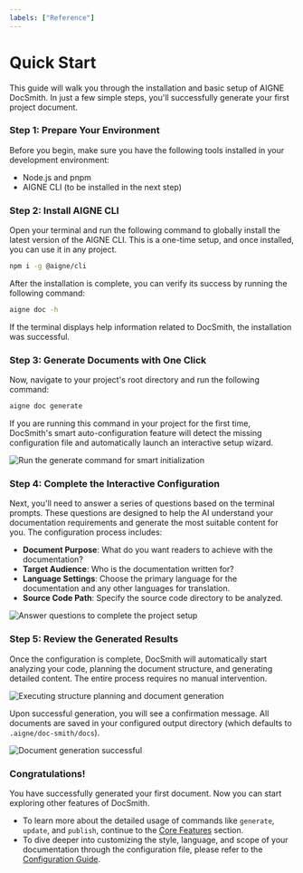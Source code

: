 ```yaml
---
labels: ["Reference"]
---
```


# Quick Start

This guide will walk you through the installation and basic setup of AIGNE DocSmith. In just a few simple steps, you'll successfully generate your first project document.

### Step 1: Prepare Your Environment

Before you begin, make sure you have the following tools installed in your development environment:

- Node.js and pnpm
- AIGNE CLI (to be installed in the next step)

### Step 2: Install AIGNE CLI

Open your terminal and run the following command to globally install the latest version of the AIGNE CLI. This is a one-time setup, and once installed, you can use it in any project.

```bash
npm i -g @aigne/cli
```

After the installation is complete, you can verify its success by running the following command:

```bash
aigne doc -h
```

If the terminal displays help information related to DocSmith, the installation was successful.

### Step 3: Generate Documents with One Click

Now, navigate to your project's root directory and run the following command:

```bash
aigne doc generate
```

If you are running this command in your project for the first time, DocSmith's smart auto-configuration feature will detect the missing configuration file and automatically launch an interactive setup wizard.

![Run the generate command for smart initialization](https://docsmith.aigne.io/image-bin/uploads/0c45a32667c5250e54194a61d9495965.png)

### Step 4: Complete the Interactive Configuration

Next, you'll need to answer a series of questions based on the terminal prompts. These questions are designed to help the AI understand your documentation requirements and generate the most suitable content for you. The configuration process includes:

- **Document Purpose**: What do you want readers to achieve with the documentation?
- **Target Audience**: Who is the documentation written for?
- **Language Settings**: Choose the primary language for the documentation and any other languages for translation.
- **Source Code Path**: Specify the source code directory to be analyzed.

![Answer questions to complete the project setup](https://docsmith.aigne.io/image-bin/uploads/fbedbfa256036ad6375a6c18047a75ad.png)

### Step 5: Review the Generated Results

Once the configuration is complete, DocSmith will automatically start analyzing your code, planning the document structure, and generating detailed content. The entire process requires no manual intervention.

![Executing structure planning and document generation](https://docsmith.aigne.io/image-bin/uploads/d0766c19380a02eb8a6f8ce86a838849.png)

Upon successful generation, you will see a confirmation message. All documents are saved in your configured output directory (which defaults to `.aigne/doc-smith/docs`).

![Document generation successful](https://docsmith.aigne.io/image-bin/uploads/0967443611408ad9d0042793d590b8fd.png)

### Congratulations!

You have successfully generated your first document. Now you can start exploring other features of DocSmith.

- To learn more about the detailed usage of commands like `generate`, `update`, and `publish`, continue to the [Core Features](./core-features.md) section.
- To dive deeper into customizing the style, language, and scope of your documentation through the configuration file, please refer to the [Configuration Guide](./configuration.md).